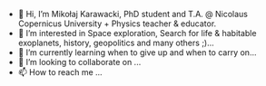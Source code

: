 - 👋 Hi, I’m Mikołaj Karawacki, PhD student and T.A. @ Nicolaus Copernicus University + Physics teacher & educator.
- 👀 I’m interested in Space exploration, Search for life & habitable exoplanets, history, geopolitics and many others ;)...
- 🌱 I’m currently learning when to give up and when to carry on...
- 💞️ I’m looking to collaborate on ...
- 📫 How to reach me ...

<!---
mkarawacki/mkarawacki is a ✨ special ✨ repository because its `README.md` (this file) appears on your GitHub profile.
You can click the Preview link to take a look at your changes.
--->

